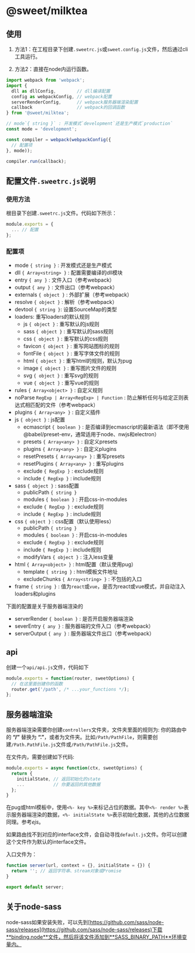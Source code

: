 # @sweet/milktea

## 使用

1. 方法1：在工程目录下创建`.sweetrc.js`或`sweet.config.js`文件，然后通过cli工具运行。

2. 方法2：直接在node内运行函数。

```javascript
import webpack from 'webpack';
import {
  dll as dllConfig,        // dll编译配置
  config as webpackConfig, // webpack配置
  serverRenderConfig,      // webpack服务器端渲染配置
  callback                 // webpack的回调函数
} from '@sweet/milktea';

// mode`{ string }` : 开发模式`development`还是生产模式`production`
const mode = 'development';

const compiler = webpack(webpackConfig({
  // 配置项
}, mode));

compiler.run(callback);
```

## 配置文件`.sweetrc.js`说明

### 使用方法

根目录下创建`.sweetrc.js`文件。代码如下所示：

```javascript
module.exports = {
  ... // 配置
};
```

### 配置项

* mode `{ string }` : 开发模式还是生产模式
* dll `{ Array<string> }` : 配置需要编译的dll模块
* entry `{ any }` : 文件入口（参考webpack）
* output `{ any }` : 文件出口（参考webpack）
* externals `{ object }` : 外部扩展（参考webpack）
* resolve `{ object }` : 解析（参考webpack）
* devtool `{ string }`: 设置SourceMap的类型
* loaders: 重写loaders的默认规则
  * js `{ object }` : 重写默认的js规则
  * sass `{ object }` : 重写默认的sass规则
  * css `{ object }` : 重写默认的css规则
  * favicon `{ object }` : 重写网站图标的规则
  * fontFile `{ object }` : 重写字体文件的规则
  * html `{ object }` : 重写html的规则，默认为pug
  * image `{ object }` : 重写图片文件的规则
  * svg `{ object }` : 重写svg的规则
  * vue `{ object }` : 重写vue的规则
* rules `{ Array<object> }` : 自定义规则
* noParse `RegExp | Array<RegExp> | Function` : 防止解析任何与给定正则表达式相匹配的文件（参考webpack）
* plugins `{ Array<any> }` : 自定义插件
* js `{ object }` : js配置
  * ecmascript `{ boolean }` : 是否编译到ecmascript的最新语法（即不使用@babel/preset-env，通常适用于node、nwjs和electron）
  * presets `{ Array<any> }` : 自定义presets
  * plugins `{ Array<any> }` : 自定义plugins
  * resetPresets `{ Array<any> }` : 重写presets
  * resetPlugins `{ Array<any> }` : 重写plugins
  * exclude `{ RegExp }` : exclude规则
  * include `{ RegExp }` : include规则
* sass `{ object }` : sass配置
  * publicPath `{ string }`
  * modules `{ boolean }` : 开启css-in-modules
  * exclude `{ RegExp }` : exclude规则
  * include `{ RegExp }` : include规则
* css `{ object }` : css配置（默认使用less）
  * publicPath `{ string }`
  * modules `{ boolean }` : 开启css-in-modules
  * exclude `{ RegExp }` : exclude规则
  * include `{ RegExp }` : include规则
  * modifyVars `{ object }` : 注入less变量
* html `{ Array<object> }` : html配置（默认使用pug）
  * template `{ string }` : html模板文件地址
  * excludeChunks `{ Array<string> }` : 不包括的入口
* frame `{ string }` : 值为`react`或`vue`，是否为react或vue模式，并自动注入loaders和plugins

下面的配置是关于服务器端渲染的

* serverRender `{ boolean }` : 是否开启服务器端渲染
* severEntry `{ any }` : 服务器端的文件入口（参考webpack）
* serverOutput `{ any }` : 服务器端文件出口（参考webpack）

## api

创建一个`api/api.js`文件，代码如下
```javascript
module.exports = function(router, sweetOptions) {
  // 在这里面创建你的函数
  router.get('/path', /* ...your_functions */);
};
```

## 服务器端渲染

服务器端渲染需要你创建`controllers`文件夹，文件夹里面的规则为: 你的路由中的 **“/”** 替换为 **“.”**，或者为文件夹。比如`/Path/PathFile`，则需要创建`/Path.PathFile.js`文件或`/Path/PathFile.js`文件。   

在文件内，需要创建如下代码:

```javascript
module.exports = async function(ctx, sweetOptions) {
  return {
    initialState, // 返回初始化的state
    ...           // 你要返回的其他数据
  };
}
```

在pug或html模板中，使用`<%- key %>`来标记占位的数据。其中`<%- render %>`表示服务器端渲染的数据，`<%- initialState %>`表示初始化数据，其他的占位数据同理。参考*ejs*。   

如果路由找不到对应的interface文件，会自动寻找`default.js`文件。你可以创建这个文件作为默认的interface文件。

入口文件为：

```javascript
function server(url, context = {}, initialState = {}) {
  return ''; // 返回字符串、stream对象或Promise
}

export default server;
```

## 关于node-sass

node-sass如果安装失败，可以先到[https://github.com/sass/node-sass/releases](https://github.com/sass/node-sass/releases)下载**binding.node**文件，然后将该文件添加到**SASS_BINARY_PATH**环境变量内。